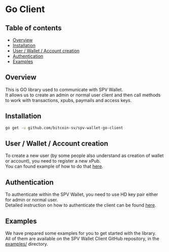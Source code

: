 # Go Client

## Table of contents

* [Overview](./#overview)
* [Installation](./#installation)
* [User / Wallet / Account creation](./#user--wallet--account-creation)
* [Authentication](authentication.md)
* [Examples](https://github.com/bitcoin-sv/spv-wallet-go-client/tree/main/examples)

## Overview

This is GO library used to communicate with SPV Wallet.\
It allows us to create an admin or normal user client and then call methods to work with transactions, xpubs, paymails and access keys.

## Installation

```bash
go get -u github.com/bitcoin-sv/spv-wallet-go-client
```

## User / Wallet / Account creation

To create a new user (by some people also understand as creation of wallet or account), you need to register a new xPub.\
You can found example of how to do that [here](authentication.md#register-users-xpub).

## Authentication

To authenticate within the SPV Wallet, you need to use HD key pair either for admin or normal user.\
Detailed instruction on how to authenticate the client can be found [here](authentication.md).

## Examples

We have prepared some examples for you to get started with the library.\
All of them are available on the SPV Wallet Client GitHub repository, in the [examples/](https://github.com/bitcoin-sv/spv-wallet-go-client/tree/main/examples) directory.
